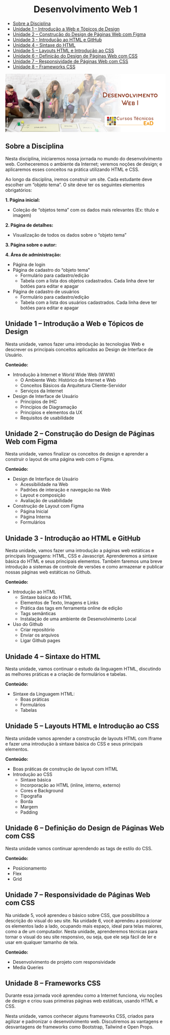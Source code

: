 <h1 align="center">
  Desenvolvimento Web 1
</h1>

- [Sobre a Disciplina](#sobre-a-disciplina)
- [Unidade 1 – Introdução a Web e Tópicos de Design](#unidade-1--introdução-a-web-e-tópicos-de-design)
- [Unidade 2 – Construção do Design de Páginas Web com Figma](#unidade-2--construção-do-design-de-páginas-web-com-figma)
- [Unidade 3 - Introdução ao HTML e GitHub](#unidade-3---introdução-ao-html-e-github)
- [Unidade 4 – Sintaxe do HTML](#unidade-4--sintaxe-do-html)
- [Unidade 5 – Layouts HTML e Introdução ao CSS](#unidade-5--layouts-html-e-introdução-ao-css)
- [Unidade 6 – Definição do Design de Páginas Web com CSS](#unidade-6--definição-do-design-de-páginas-web-com-css)
- [Unidade 7 – Responsividade de Páginas Web com CSS](#unidade-7--responsividade-de-páginas-web-com-css)
- [Unidade 8 – Frameworks CSS](#unidade-8--frameworks-css)

![Banner da disciplina de Desenvolvimento Web 1 do curso Técnico em Informática para Internet do Instituto Federal de Educação, Ciência e Tecnologia do Ceará (IFCE)](./.github/banner.jpg)

## Sobre a Disciplina

Nesta disciplina, iniciaremos nossa jornada no mundo do desenvolvimento web. Conheceremos o ambiente da Internet; veremos noções de design; e aplicaremos esses conceitos na prática utilizando HTML e CSS.

Ao longo da disciplina, iremos construir um site. Cada estudante deve escolher um “objeto tema”. O site deve ter os seguintes elementos obrigatórios:

**1. Página inicial:**

- Coleção de “objetos tema” com os dados mais relevantes (Ex: título e imagem)

**2. Página de detalhes:**

- Visualização de todos os dados sobre o “objeto tema”

**3. Página sobre o autor:**

**4. Área de administração:**

- Página de login
- Página de cadastro do “objeto tema”
  - Formulário para cadastro/edição
  - Tabela com a lista dos objetos cadastrados. Cada linha deve ter botões para editar e apagar
- Página de cadastro de usuários
  - Formulário para cadastro/edição
  - Tabela com a lista dos usuários cadastrados. Cada linha deve ter botões para editar e apagar

## Unidade 1 – Introdução a Web e Tópicos de Design

Nesta unidade, vamos fazer uma introdução às tecnologias Web e descrever os principais conceitos aplicados ao Design de Interface de Usuário.

**Conteúdo:**

- Introdução à Internet e World Wide Web (WWW)
  - O Ambiente Web: Histórico da Internet e Web
  - Conceitos Básicos da Arquitetura Cliente-Servidor
  - Serviços da Internet
- Design de Interface de Usuário
  - Princípios de IHC
  - Princípios de Diagramação
  - Princípios e elementos da UX
  - Requisitos de usabilidade

## Unidade 2 – Construção do Design de Páginas Web com Figma

Nesta unidade, vamos finalizar os conceitos de design e aprender a construir o layout de uma página web com o Figma.

**Conteúdo:**

- Design de Interface de Usuário
  - Acessibilidade na Web
  - Padrões de interação e navegação na Web
  - Layout e composição
  - Avaliação de usabilidade
- Construção de Layout com Figma
  - Página Inicial
  - Página Interna
  - Formulários

## Unidade 3 - Introdução ao HTML e GitHub

Nesta unidade, vamos fazer uma introdução a páginas web estáticas e principais linguagens: HTML, CSS e Javascript. Aprenderemos a sintaxe básica do HTML e seus principais elementos. Também faremos uma breve introdução a sistemas de controle de versões e como armazenar e publicar nossas páginas web estáticas no Github.

**Conteúdo:**

- Introdução ao HTML
  - Sintaxe básica do HTML
  - Elementos de Texto, Imagens e Links
  - Prática das tags em ferramenta online de edição
  - Tags semânticas
  - Instalação de uma ambiente de Desenvolvimento Local
- Uso do Github
  - Criar repositório
  - Enviar os arquivos
  - Ligar Github pages

## Unidade 4 – Sintaxe do HTML

Nesta unidade, vamos continuar o estudo da linguagem HTML, discutindo as melhores práticas e a criação de formulários e tabelas.

**Conteúdo:**

- Sintaxe da Linguagem HTML:
  - Boas práticas
  - Formulários
  - Tabelas

## Unidade 5 – Layouts HTML e Introdução ao CSS

Nesta unidade vamos aprender a construção de layouts HTML com Iframe e fazer uma introdução à sintaxe básica do CSS e seus principais elementos.

**Conteúdo:**

- Boas práticas de construção de layout com HTML
- Introdução ao CSS
  - Sintaxe básica
  - Incorporação ao HTML (inline, interno, externo)
  - Cores e Background
  - Tipografia
  - Borda
  - Margem
  - Padding

## Unidade 6 – Definição do Design de Páginas Web com CSS

Nesta unidade vamos continuar aprendendo as tags de estilo do CSS.

**Conteúdo:**

- Posicionamento
- Flex
- Grid

## Unidade 7 – Responsividade de Páginas Web com CSS

Na unidade 5, você aprendeu o básico sobre CSS, que possibilitou a descrição do visual do seu site. Na unidade 6, você aprendeu a posicionar os elementos lado a lado, ocupando mais espaço, ideal para telas maiores, como a de um computador. Nesta unidade, aprenderemos técnicas para tornar o visual do seu site responsivo, ou seja, que ele seja fácil de ler e usar em qualquer tamanho de tela.

**Conteúdo:**

- Desenvolvimento de projeto com responsividade
- Media Queries

## Unidade 8 – Frameworks CSS

Durante essa jornada você aprendeu como a Internet funciona, viu noções de design e criou suas primeiras páginas web estáticas, usando HTML e CSS.

Nesta unidade, vamos conhecer alguns frameworks CSS, criados para agilizar e padronizar o desenvolvimento web. Discutiremos as vantagens e desvantagens de frameworks como Bootstrap, Tailwind e Open Props.
